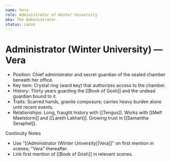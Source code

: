 ```yaml
---
name: Vera
role: Administrator of Winter University
aka: The Administrator
status: canon
---
```


# Administrator (Winter University) — Vera

- Position: Chief administrator and secret guardian of the sealed chamber beneath her office.
- Key item: Crystal ring (ward key) that authorizes access to the chamber.
- History: Thirty years guarding the [[Book of Gosh]] and the undead guardian bound to it.
- Traits: Scarred hands, granite composure; carries heavy burden alone until recent events.
- Relationships: Long, fraught history with [[Tengus]]. Works with [[Melf Maelstorm]] and [[Lareth Lakhart]]. Growing trust in [[Samantha Seraphel]].

Continuity Notes
- Use "[[Administrator (Winter University)|Vera]]" on first mention in scenes; "Vera" thereafter.
- Link first mention of [[Book of Gosh]] in relevant scenes.
